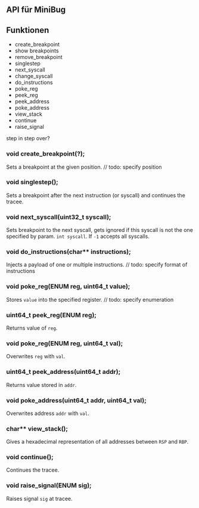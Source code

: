 ## API für MiniBug

## Funktionen 

- create_breakpoint
- show breakpoints
- remove_breakpoint
- singlestep
- next_syscall
- change_syscall
- do_instructions
- poke_reg
- peek_reg
- peek_address
- poke_address
- view_stack
- continue
- raise_signal

step in step over?

### void create_breakpoint(?);

Sets a breakpoint at the given position. 
// todo: specify position

### void singlestep();

Sets a breakpoint after the next instruction (or syscall) and continues the tracee.

### void next_syscall(uint32_t syscall);

Sets breakpoint to the next syscall, gets ignored if this syscall is not the one specified by param. `int syscall`. If `-1` accepts all syscalls.

### void do_instructions(char** instructions);

Injects a payload of one or multiple instructions.
// todo: specify format of instructions

### void poke_reg(ENUM reg, uint64_t value);

Stores `value` into the specified register.
// todo: specify enumeration

### uint64_t peek_reg(ENUM reg);

Returns value of `reg`.

### void poke_reg(ENUM reg, uint64_t val);

Overwrites `reg` with `val`.

### uint64_t peek_address(uint64_t addr);

Returns value stored in `addr`.

### void poke_address(uint64_t addr, uint64_t val);

Overwrites address `addr` with `val`.

### char** view_stack();

Gives a hexadecimal representation of all addresses between `RSP` and `RBP`.

### void continue();

Continues the tracee.

### void raise_signal(ENUM sig);

Raises signal `sig` at tracee.
